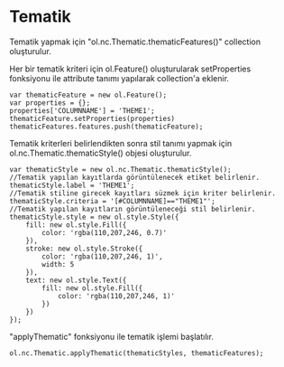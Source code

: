 

# Tematik

Tematik yapmak için "ol.nc.Thematic.thematicFeatures()" collection oluşturulur.

Her bir tematik kriteri için ol.Feature() oluşturularak setProperties fonksiyonu ile attribute tanımı yapılarak collection'a eklenir.


    var thematicFeature = new ol.Feature();
    var properties = {};
    properties['COLUMNNAME'] = 'THEME1';
    thematicFeature.setProperties(properties)
    thematicFeatures.features.push(thematicFeature);
 

Tematik kriterleri belirlendikten sonra stil tanımı yapmak için ol.nc.Thematic.thematicStyle() objesi oluşturulur.

    var thematicStyle = new ol.nc.Thematic.thematicStyle();
    //Tematik yapılan kayıtlarda görüntülenecek etiket belirlenir.
    thematicStyle.label = 'THEME1';
    //Tematik stiline girecek kayıtları süzmek için kriter belirlenir.
    thematicStyle.criteria = '[#COLUMNNAME]=="THEME1"';
    //Tematik yapılan kayıtların görüntüleneceği stil belirlenir.
    thematicStyle.style = new ol.style.Style({
        fill: new ol.style.Fill({
            color: 'rgba(110,207,246, 0.7)'
        }),
        stroke: new ol.style.Stroke({
            color: 'rgba(110,207,246, 1)',
            width: 5
        }),
        text: new ol.style.Text({
            fill: new ol.style.Fill({
                color: 'rgba(110,207,246, 1)'
            })
        })
    });
 

"applyThematic" fonksiyonu ile tematik işlemi başlatılır.

    ol.nc.Thematic.applyThematic(thematicStyles, thematicFeatures);
 